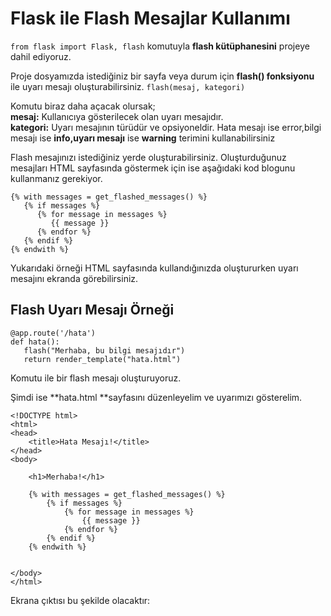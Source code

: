 # Flask ile Flash Mesajlar Kullanımı

```from flask import Flask, flash``` komutuyla **flash kütüphanesini** projeye dahil ediyoruz.

Proje dosyamızda istediğiniz bir sayfa veya durum için **flash()  fonksiyonu** ile uyarı mesajı oluşturabilirsiniz.
```flash(mesaj, kategori)``` 

Komutu biraz daha açacak olursak; <br>
**mesaj:** Kullanıcıya gösterilecek olan uyarı mesajıdır.<br>
**kategori:** Uyarı mesajının türüdür ve opsiyoneldir. Hata mesajı ise error,bilgi mesajı ise **info,uyarı mesajı** ise **warning** terimini kullanabilirsiniz

Flash mesajınızı istediğiniz yerde oluşturabilirsiniz. Oluşturduğunuz mesajları HTML sayfasında göstermek için ise aşağıdaki kod blogunu kullanmanız gerekiyor.

```
{% with messages = get_flashed_messages() %}
   {% if messages %}
      {% for message in messages %}
         {{ message }}
      {% endfor %}
   {% endif %}
{% endwith %} 
```
Yukarıdaki örneği HTML sayfasında kullandığınızda oluştururken uyarı mesajını ekranda görebilirsiniz. 


## Flash Uyarı Mesajı Örneği
```
@app.route('/hata')
def hata():
   flash("Merhaba, bu bilgi mesajıdır")
   return render_template("hata.html")
```
Komutu ile bir flash mesajı oluşturuyoruz.

Şimdi ise **hata.html **sayfasını düzenleyelim ve uyarımızı gösterelim.
```
<!DOCTYPE html>
<html>
<head>
    <title>Hata Mesajı!</title>  
</head>
<body>

    <h1>Merhaba!</h1>

    {% with messages = get_flashed_messages() %}
        {% if messages %}
            {% for message in messages %}
                {{ message }}
            {% endfor %}
        {% endif %}
    {% endwith %}


</body>
</html>
```
Ekrana çıktısı bu şekilde olacaktır:





